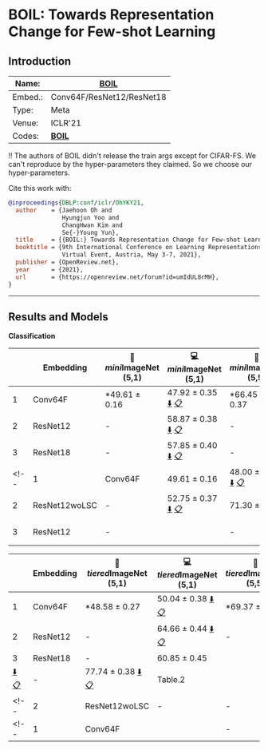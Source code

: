 # BOIL: Towards Representation Change for Few-shot Learning
## Introduction
| Name:    | [BOIL](https://openreview.net/forum?id=umIdUL8rMH)                          |
|----------|-------------------------------|
| Embed.:  | Conv64F/ResNet12/ResNet18 |
| Type:    | Meta       |
| Venue:   | ICLR'21                      |
| Codes:   | [**BOIL**](https://github.com/HJ-Yoo/BOIL)|

:bangbang: The authors of BOIL didn't release the train args except for CIFAR-FS. We can't reproduce by the hyper-parameters they claimed. So we choose our hyper-parameters.

Cite this work with:
```bibtex
@inproceedings{DBLP:conf/iclr/OhYKY21,
  author    = {Jaehoon Oh and
               Hyungjun Yoo and
               ChangHwan Kim and
               Se{-}Young Yun},
  title     = {{BOIL:} Towards Representation Change for Few-shot Learning},
  booktitle = {9th International Conference on Learning Representations, {ICLR} 2021,
               Virtual Event, Austria, May 3-7, 2021},
  publisher = {OpenReview.net},
  year      = {2021},
  url       = {https://openreview.net/forum?id=umIdUL8rMH},
}

```
---
## Results and Models

**Classification**

|   | Embedding | :book: *mini*ImageNet (5,1) | :computer: *mini*ImageNet (5,1) | :book:*mini*ImageNet (5,5) | :computer: *mini*ImageNet (5,5) | :memo: Comments  |
|---|-----------|--------------------|--------------------|--------------------|--------------------|---|
| 1 | Conv64F | *49.61 ± 0.16 | 47.92 ± 0.35 [:arrow_down:](https://drive.google.com/drive/folders/13BhKmNtGgETLOoOCrhhGEFqGGWIE27_U?usp=sharing) [:clipboard:](./BOIL-miniImageNet--ravi-Conv64F-5-1-Table2.yaml) | *66.45 ± 0.37 | 64.39 ± 0.30 [:arrow_down:](https://drive.google.com/drive/folders/1ynVJ91zzs7Lw31oo7OeX5rO2BIyg6r2T?usp=sharing) [:clipboard:](./BOIL-miniImageNet--ravi-Conv64F-5-5-Table2.yaml) | Table.2 |
| 2 | ResNet12 | - | 58.87 ± 0.38 [:arrow_down:](https://drive.google.com/drive/folders/17edwZpd0WC3E6HQrb6tuDFF9vkX9Qict?usp=sharing) [:clipboard:](BOIL-miniImageNet--ravi-resnet12-5-1-Table2) | - | 72.88 ± 0.29 [:arrow_down:](https://drive.google.com/drive/folders/1_hwL858a1KptqS7a2BYL-UG_8jQoLxnH?usp=sharing) [:clipboard:](./BOIL-miniImageNet--ravi-resnet12-5-5-Table2.yaml) | Table.2 |
| 3 | ResNet18 | - | 57.85 ± 0.40 [:arrow_down:](https://drive.google.com/drive/folders/1GTWErz-jzkUNTIR_zfguFCdASADsKJRO?usp=sharing) [:clipboard:](./BOIL-miniImageNet--ravi-resnet18-5-1-Table2.yaml) | - | 70.84 ± 0.29 [:arrow_down:](https://drive.google.com/drive/folders/1VDwzcVOMSVg8qg2mX8bzIjJwURbbjMjw?usp=sharing) [:clipboard:](BOIL-miniImageNet--ravi-resnet18-5-5-Table2.yaml) | Table.2 |
<!-- | 1 | Conv64F | 49.61 ± 0.16 | 48.00 ± 0.36 [:arrow_down:](https://drive.google.com/drive/folders/18rH2HgKtVnEETfb8XcUkFtPmWQJeHjFB?usp=sharing) [:clipboard:](./BOIL-miniImageNet--ravi-Conv64F-5-1.yaml) | 66.45 ± 0.37 | 59.70 ± 0.31 [:arrow_down:](https://drive.google.com/drive/folders/1YjXpzYOZud60tbbiYNhviAN9Rpx-5LfJ?usp=sharing) [:clipboard:](./BOIL-miniImageNet--ravi-Conv64F-5-5-Reproduce.yaml) | Once_update |
| 2 | ResNet12woLSC | - | 52.75 ± 0.37 [:arrow_down:](https://drive.google.com/drive/folders/1Of1WK7K4x732GRzsWTPAu9DCiEQCOqRK?usp=sharing) [:clipboard:](./BOIL-miniImageNet--ravi-resnet12woLSC-5-1.yaml) | 71.30 ± 0.28 | 61.67 ± 0.31 [:arrow_down:](https://drive.google.com/drive/folders/1KOlzMq_ggCH5fse-Vx4q_HUkA8yV5VMr?usp=sharing) [:clipboard:](./BOIL-miniImageNet--ravi-resnet12woLSC-5-5-Reproduce.yaml) | Once_update |
| 3 | ResNet12 | - |  | - | 67.41 ± 0.30 [:arrow_down:](https://drive.google.com/drive/folders/1_hwL858a1KptqS7a2BYL-UG_8jQoLxnH?usp=sharing) [:clipboard:](./BOIL-miniImageNet--ravi-resnet12-5-5-Reproduce.yaml) | Once_update | -->



|   | Embedding | :book: *tiered*ImageNet (5,1) | :computer: *tiered*ImageNet (5,1) | :book:*tiered*ImageNet (5,5) | :computer: *tiered*ImageNet (5,5) | :memo: Comments  |
|---|-----------|--------------------|--------------------|--------------------|--------------------|---|
| 1 | Conv64F | *48.58 ± 0.27 | 50.04 ± 0.38 [:arrow_down:](https://drive.google.com/drive/folders/1LHdhlXJgvBKnpqNH1F1wtbT-20j3yxGz?usp=sharing) [:clipboard:](./BOIL-tiered_imagenet-Conv64F-5-1-Table2.yaml) | *69.37 ± 0.12 | 65.51 ± 0.34 [:arrow_down:](https://drive.google.com/drive/folders/1kwcnb2KDFNmeNZqA-KLH-X1QHfq6PlVt?usp=sharing) [:clipboard:](./BOIL-tiered_imagenet-Conv64F-5-5-Table2.yaml) | Table.2 |
| 2 | ResNet12 | - | 64.66 ± 0.44 [:arrow_down:](https://drive.google.com/drive/folders/1EQUh-RvacF-8f2Qn-W9Z4DDQTfILmVwd?usp=sharing) [:clipboard:](./BOIL-tiered_imagenet-resnet12-5-1-Table2.yaml) | - | 80.38 ± 0.31 [:arrow_down:](https://drive.google.com/drive/folders/1mZt7XN5gQI-dt3FVsrTTMKu0mSKhTw3e?usp=sharing) [:clipboard:](./BOIL-tiered_imagenet-resnet12-5-5-Table2.yaml) | Table2 |
| 3 | ResNet18 | - | 60.85 ± 0.45
 [:arrow_down:](https://drive.google.com/drive/folders/1Twd8eJKUa3lrY7aDnKHqM3sUmMLX05sg?usp=sharing) [:clipboard:](./BOIL-tiered_imagenet-resnet18-5-1-Table2.yaml) | - | 77.74 ± 0.38 [:arrow_down:](https://drive.google.com/drive/folders/1WrjMtYUDQ7P76op4BGO4ctn8gRVBPqie?usp=sharing) [:clipboard:](./BOIL-tiered_imagenet-resnet18-5-5-Table2.yaml) | Table.2 |
<!-- | 2 | ResNet12woLSC | - | - | 73.44 | - | Once_update | -->
<!-- | 1 | Conv64F |  | - |  | - | Once_update | -->
